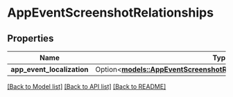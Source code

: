 # AppEventScreenshotRelationships

## Properties

Name | Type | Description | Notes
------------ | ------------- | ------------- | -------------
**app_event_localization** | Option<[**models::AppEventScreenshotRelationshipsAppEventLocalization**](AppEventScreenshot_relationships_appEventLocalization.md)> |  | [optional]

[[Back to Model list]](../README.md#documentation-for-models) [[Back to API list]](../README.md#documentation-for-api-endpoints) [[Back to README]](../README.md)


